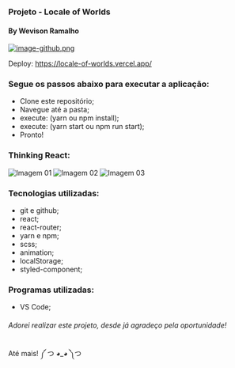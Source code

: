 ### Projeto - Locale of Worlds
#### By Wevison Ramalho

[![image-github.png](https://i.postimg.cc/X70khFtb/image-github.png)](https://postimg.cc/z30hHLJt)

Deploy:
https://locale-of-worlds.vercel.app/

### Segue os passos abaixo para executar a aplicação:
* Clone este repositório;
* Navegue até a pasta;
* execute: (yarn ou npm install);
* execute: (yarn start ou npm run start);
* Pronto!

### Thinking React:
![Imagem 01](https://i.ibb.co/CVJC9F0/20190929-190542.jpg)
![Imagem 02](https://i.ibb.co/BBxS1HB/20190929-190726.jpg)
![Imagem 03](https://i.ibb.co/TrP9tZb/20190929-190758.jpg)

### Tecnologias utilizadas:
* git e github;
* react;
* react-router;
* yarn e npm;
* scss;
* animation;
* localStorage;
* styled-component;

### Programas utilizadas:
* VS Code;

###### Adorei realizar este projeto, desde já agradeço pela oportunidade!

Até mais! ༼ つ ◕_◕ ༽つ

